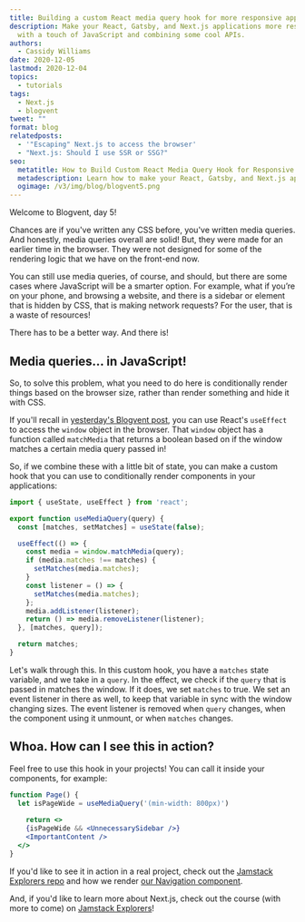 ```yaml
---
title: Building a custom React media query hook for more responsive apps
description: Make your React, Gatsby, and Next.js applications more responsive
  with a touch of JavaScript and combining some cool APIs.
authors:
  - Cassidy Williams
date: 2020-12-05
lastmod: 2020-12-04
topics:
  - tutorials
tags:
  - Next.js
  - blogvent
tweet: ""
format: blog
relatedposts:
  - '"Escaping" Next.js to access the browser'
  - "Next.js: Should I use SSR or SSG?"
seo:
  metatitle: How to Build Custom React Media Query Hook for Responsive Apps
  metadescription: Learn how to make your React, Gatsby, and Next.js applications more responsive with a touch of JS and combining some cool APIs. Media queries to the rescue!
  ogimage: /v3/img/blog/blogvent5.png
---
```

Welcome to Blogvent, day 5!

Chances are if you've written any CSS before, you've written media queries. And honestly, media queries overall are solid! But, they were made for an earlier time in the browser. They were not designed for some of the rendering logic that we have on the front-end now.

You can still use media queries, of course, and should, but there are some cases where JavaScript will be a smarter option. For example, what if you’re on your phone, and browsing a website, and there is a sidebar or element that is hidden by CSS, that is making network requests? For the user, that is a waste of resources!

There has to be a better way. And there is!

## Media queries... in JavaScript!
So, to solve this problem, what you need to do here is conditionally render things based on the browser size, rather than render something and hide it with CSS.

If you'll recall in [yesterday's Blogvent post](https://www.netlify.com/blog/2020/12/04/escaping-next.js-to-access-the-browser/), you can use React's `useEffect` to access the `window` object in the browser. That `window` object has a function called `matchMedia` that returns a boolean based on if the window matches a certain media query passed in!

So, if we combine these with a little bit of state, you can make a custom hook that you can use to conditionally render components in your applications:

```js
import { useState, useEffect } from 'react';

export function useMediaQuery(query) {
  const [matches, setMatches] = useState(false);

  useEffect(() => {
    const media = window.matchMedia(query);
    if (media.matches !== matches) {
      setMatches(media.matches);
    }
    const listener = () => {
      setMatches(media.matches);
    };
    media.addListener(listener);
    return () => media.removeListener(listener);
  }, [matches, query]);

  return matches;
}

```

Let's walk through this. In this custom hook, you have a `matches` state variable, and we take in a `query`. In the effect, we check if the `query` that is passed in matches the window. If it does, we set `matches` to true. We set an event listener in there as well, to keep that variable in sync with the window changing sizes. The event listener is removed when `query` changes, when the component using it unmount, or when `matches` changes.

## Whoa. How can I see this in action?
Feel free to use this hook in your projects! You can call it inside your components, for example:

```jsx
function Page() {
  let isPageWide = useMediaQuery('(min-width: 800px)')
	
	return <>
    {isPageWide && <UnnecessarySidebar />}
    <ImportantContent />
  </>
}
```

If you'd like to see it in action in a real project, check out the [Jamstack Explorers repo](https://explorers.netlify.com/) and how we render [our Navigation component](https://github.com/netlify/explorers/blob/main/src/components/Navigation.js#L14).

And, if you'd like to learn more about Next.js, check out the course (with more to come) on [Jamstack Explorers](https://explorers.netlify.com/learn/nextjs?utm_source=blog&utm_medium=nextmission-cs&utm_campaign=devex)!
